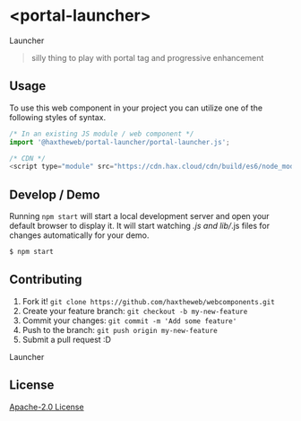 # &lt;portal-launcher&gt;

Launcher
> silly thing to play with portal tag and progressive enhancement

## Usage
To use this web component in your project you can utilize one of the following styles of syntax.

```js
/* In an existing JS module / web component */
import '@haxtheweb/portal-launcher/portal-launcher.js';

/* CDN */
<script type="module" src="https://cdn.hax.cloud/cdn/build/es6/node_modules/@haxtheweb/portal-launcher/portal-launcher.js"></script>
```

## Develop / Demo
Running `npm start` will start a local development server and open your default browser to display it. It will start watching *.js and lib/*.js files for changes automatically for your demo.
```bash
$ npm start
```


## Contributing

1. Fork it! `git clone https://github.com/haxtheweb/webcomponents.git`
2. Create your feature branch: `git checkout -b my-new-feature`
3. Commit your changes: `git commit -m 'Add some feature'`
4. Push to the branch: `git push origin my-new-feature`
5. Submit a pull request :D

Launcher

## License
[Apache-2.0 License](http://opensource.org/licenses/Apache-2.0)